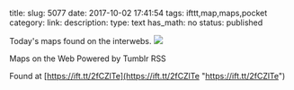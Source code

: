 title: 
slug: 5077
date: 2017-10-02 17:41:54
tags: ifttt,map,maps,pocket
category: 
link: 
description: 
type: text
has_math: no
status: published

Today's maps found on the interwebs. ![](https://ift.tt/2wpKBhn)  
  

Maps on the Web Powered by Tumblr RSS  
  

Found at [https://ift.tt/2fCZlTe](https://ift.tt/2fCZlTe "https://ift.tt/2fCZlTe")



